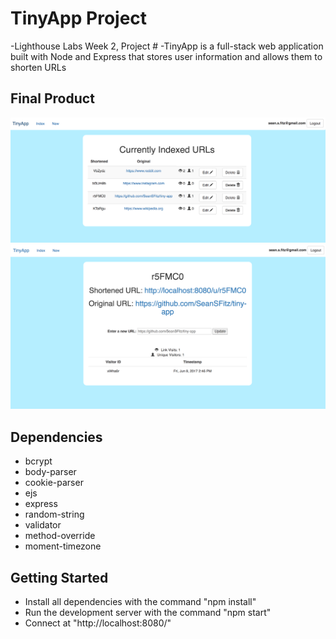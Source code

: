 # TinyApp Project
-Lighthouse Labs Week 2, Project #
-TinyApp is a full-stack web application built with Node and Express that stores user information and allows them to shorten URLs

## Final Product
![index](https://github.com/SeanSFitz/tiny-app/blob/master/Screen%20Shot%202017-06-09%20at%202.49.55%20PM.png "Index")
![user page](https://github.com/SeanSFitz/tiny-app/blob/master/Screen%20Shot%202017-06-09%20at%202.50.21%20PM.png "User Page")


## Dependencies
* bcrypt
* body-parser
* cookie-parser
* ejs
* express
* random-string
* validator
* method-override
* moment-timezone


## Getting Started
* Install all dependencies with the command "npm install"
* Run the development server with the command "npm start"
* Connect at "http://localhost:8080/"


